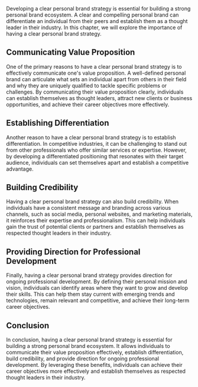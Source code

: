 
Developing a clear personal brand strategy is essential for building a strong personal brand ecosystem. A clear and compelling personal brand can differentiate an individual from their peers and establish them as a thought leader in their industry. In this chapter, we will explore the importance of having a clear personal brand strategy.

Communicating Value Proposition
-------------------------------

One of the primary reasons to have a clear personal brand strategy is to effectively communicate one's value proposition. A well-defined personal brand can articulate what sets an individual apart from others in their field and why they are uniquely qualified to tackle specific problems or challenges. By communicating their value proposition clearly, individuals can establish themselves as thought leaders, attract new clients or business opportunities, and achieve their career objectives more effectively.

Establishing Differentiation
----------------------------

Another reason to have a clear personal brand strategy is to establish differentiation. In competitive industries, it can be challenging to stand out from other professionals who offer similar services or expertise. However, by developing a differentiated positioning that resonates with their target audience, individuals can set themselves apart and establish a competitive advantage.

Building Credibility
--------------------

Having a clear personal brand strategy can also build credibility. When individuals have a consistent message and branding across various channels, such as social media, personal websites, and marketing materials, it reinforces their expertise and professionalism. This can help individuals gain the trust of potential clients or partners and establish themselves as respected thought leaders in their industry.

Providing Direction for Professional Development
------------------------------------------------

Finally, having a clear personal brand strategy provides direction for ongoing professional development. By defining their personal mission and vision, individuals can identify areas where they want to grow and develop their skills. This can help them stay current with emerging trends and technologies, remain relevant and competitive, and achieve their long-term career objectives.

Conclusion
----------

In conclusion, having a clear personal brand strategy is essential for building a strong personal brand ecosystem. It allows individuals to communicate their value proposition effectively, establish differentiation, build credibility, and provide direction for ongoing professional development. By leveraging these benefits, individuals can achieve their career objectives more effectively and establish themselves as respected thought leaders in their industry.
